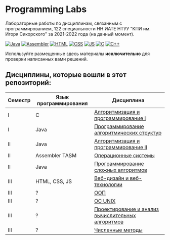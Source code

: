 # Programming Labs
Лабораторные работы по дисциплинам, связанным с программированием, 122 специальности НН ИАТЕ НТУУ "КПИ им. Игоря Сикорского" за 2021-2022 года (на данный момент).

[![Java](https://img.shields.io/badge/Java-E87000?style=for-the-badge&logo=coffeescript&logoColor=white)](#)
[![Assembler](https://img.shields.io/badge/TASM-005494?style=for-the-badge&logo=assemblyscript&logoColor=white)](#)
[![HTML](https://img.shields.io/badge/HTML-DD4A25?style=for-the-badge&logo=html5&logoColor=white)](#)
[![CSS](https://img.shields.io/badge/CSS-254ADD?style=for-the-badge&logo=css3&logoColor=white)](#)
[![JS](https://img.shields.io/badge/JS-EFD81D?style=for-the-badge&logo=Javascript&logoColor=white)](#)
[![C](https://img.shields.io/badge/C-7B8794?style=for-the-badge&logo=c&logoColor=white)](#)
[![C++](https://img.shields.io/badge/C++-005494?style=for-the-badge&logo=cplusplus&logoColor=white)](#)

Используйте размещенные здесь материалы **исключительно** для проверки написанных вами решений.

## Дисциплины, которые вошли в этот репозиторий:

Семестр | Язык программирования   | Дисциплина               
------- | ----------------------- | -----------------------
I | C | [Алгоритмизация и программирование I](https://github.com/xairaven/kpi_labs/tree/main/1stSemester/Algorithmization%20and%20programming%20(I))
I | Java | [Программирование алгоритмических структур](https://github.com/xairaven/kpi_labs/tree/main/1stSemester/Programming%20algorithmic%20structures)
II | Java | [Алгоритмизация и программирование II](https://github.com/xairaven/KPI-Labs/tree/main/2ndSemester/Algorithmization%20and%20programming%20(II))
II | Assembler TASM | [Операционные системы](https://github.com/xairaven/kpi_labs/tree/main/2ndSemester/Operating%20Systems)
II | Java | [Программирование сложных алгоритмов](https://github.com/xairaven/kpi_labs/tree/main/2ndSemester/Programming%20complex%20algorithms)
III | HTML, CSS, JS | [Веб-дизайн и веб-технологии](https://github.com/xairaven/kpi_labs/tree/main/3rdSemester/Web%20Design)
III | ? | [ООП](https://github.com/xairaven/kpi_labs/tree/main/3rdSemester/OOP)
III | ? | [ОС UNIX](https://github.com/xairaven/kpi_labs/tree/main/3rdSemester/OS%20UNIX)
III | ? | [Проектирование и анализ вычислительных алгоритмов](https://github.com/xairaven/kpi_labs/tree/main/3rdSemester/DACA)
III | ? | [Численные методы](https://github.com/xairaven/kpi_labs/tree/main/3rdSemester/Numerical%20Analysis)